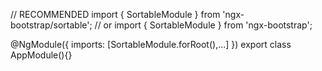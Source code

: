 // RECOMMENDED
import { SortableModule } from 'ngx-bootstrap/sortable';
// or
import { SortableModule } from 'ngx-bootstrap';

@NgModule({
  imports: [SortableModule.forRoot(),...]
})
export class AppModule(){}
